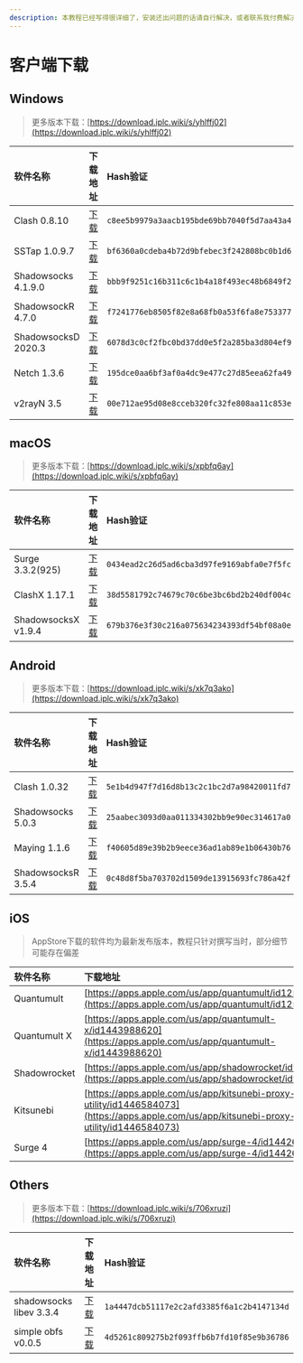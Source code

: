 ```yaml
---
description: 本教程已经写得很详细了，安装还出问题的话请自行解决，或者联系我付费解决
---
```


# 客户端下载

## Windows

> 更多版本下载：[https://download.iplc.wiki/s/yhlffj02](https://download.iplc.wiki/s/yhlffj02)

| 软件名称 | 下载地址 | Hash验证 |
| :--- | :--- | :--- |
| Clash 0.8.10 | [下载](https://download.iplc.wiki/s/b1a37iq4) | `c8ee5b9979a3aacb195bde69bb7040f5d7aa43a4` |
| SSTap 1.0.9.7 | [下载](https://download.iplc.wiki/s/n0qipi5o) | `bf6360a0cdeba4b72d9bfebec3f242808bc0b1d6` |
| Shadowsocks 4.1.9.0 | [下载](https://download.iplc.wiki/s/vf4csmhk) | `bbb9f9251c16b311c6c1b4a18f493ec48b6849f2` |
| ShadowsockR 4.7.0 | [下载](https://download.iplc.wiki/s/8pkeipv5) | `f7241776eb8505f82e8a68fb0a53f6fa8e753377` |
| ShadowsocksD 2020.3 | [下载](https://download.iplc.wiki/s/wc0rsgv2) | `6078d3c0cf2fbc0bd37dd0e5f2a285ba3d804ef9` |
| Netch 1.3.6 | [下载](https://download.iplc.wiki/s/dt3ciy44) | `195dce0aa6bf3af0a4dc9e477c27d85eea62fa49` |
| v2rayN 3.5 | [下载](https://download.iplc.wiki/s/qcg9x0lt) | `00e712ae95d08e8cceb320fc32fe808aa11c853e` |

## macOS

> 更多版本下载：[https://download.iplc.wiki/s/xpbfq6ay](https://download.iplc.wiki/s/xpbfq6ay)

| 软件名称 | 下载地址 | Hash验证 |
| :--- | :--- | :--- |
| Surge 3.3.2\(925\) | [下载](https://download.iplc.wiki/s/ved3zvf4) | `0434ead2c26d5ad6cba3d97fe9169abfa0e7f5fc` |
| ClashX 1.17.1 | [下载](https://download.iplc.wiki/s/jq06pcwr) | `38d5581792c74679c70c6be3bc6bd2b240df004c` |
| ShadowsocksX v1.9.4 | [下载](https://download.iplc.wiki/s/dskyns60) | `679b376e3f30c216a075634234393df54bf08a0e` |

## Android

> 更多版本下载：[https://download.iplc.wiki/s/xk7q3ako](https://download.iplc.wiki/s/xk7q3ako)

| 软件名称 | 下载地址 | Hash验证 |
| :--- | :--- | :--- |
| Clash 1.0.32 | [下载](https://download.iplc.wiki/s/aiyu6gej) | `5e1b4d947f7d16d8b13c2c1bc2d7a98420011fd7` |
| Shadowsocks 5.0.3 | [下载](https://download.iplc.wiki/s/uinbhekm) | `25aabec3093d0aa011334302bb9e90ec314617a0` |
| Maying 1.1.6 | [下载](https://download.iplc.wiki/s/ulzos0c3) | `f40605d89e39b2b9eece36ad1ab89e1b06430b76` |
| ShadowsocksR 3.5.4 | [下载](https://download.iplc.wiki/s/mtajieab) | `0c48d8f5ba703702d1509de13915693fc786a42f` |

## iOS

> AppStore下载的软件均为最新发布版本，教程只针对撰写当时，部分细节可能存在偏差

| 软件名称 | 下载地址 |
| :--- | :--- |
| Quantumult | [https://apps.apple.com/us/app/quantumult/id1252015438](https://apps.apple.com/us/app/quantumult/id1252015438) |
| Quantumult X | [https://apps.apple.com/us/app/quantumult-x/id1443988620](https://apps.apple.com/us/app/quantumult-x/id1443988620) |
| Shadowrocket | [https://apps.apple.com/us/app/shadowrocket/id932747118](https://apps.apple.com/us/app/shadowrocket/id932747118) |
| Kitsunebi | [https://apps.apple.com/us/app/kitsunebi-proxy-utility/id1446584073](https://apps.apple.com/us/app/kitsunebi-proxy-utility/id1446584073) |
| Surge 4 | [https://apps.apple.com/us/app/surge-4/id1442620678](https://apps.apple.com/us/app/surge-4/id1442620678) |

## Others

> 更多版本下载：[https://download.iplc.wiki/s/706xruzi](https://download.iplc.wiki/s/706xruzi)

| 软件名称 | 下载地址 | Hash验证 |
| :--- | :--- | :--- |
| shadowsocks libev 3.3.4 | [下载](https://download.iplc.wiki/s/sjc6zbec) | `1a4447dcb51117e2c2afd3385f6a1c2b4147134d` |
| simple obfs v0.0.5 | [下载](https://download.iplc.wiki/s/99p3rfv4) | `4d5261c809275b2f093ffb6b7fd10f85e9b36786` |

